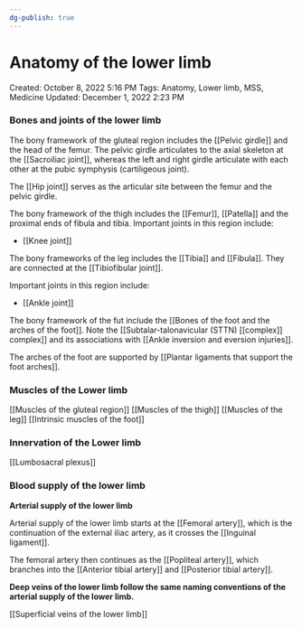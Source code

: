 ```yaml
---
dg-publish: true
---
```


# Anatomy of the lower limb

Created: October 8, 2022 5:16 PM
Tags: Anatomy, Lower limb, MSS, Medicine
Updated: December 1, 2022 2:23 PM

### Bones and joints of the lower limb

The bony framework of the gluteal region includes the [[Pelvic girdle]] and the head of the femur. The pelvic girdle articulates to the axial skeleton at the [[Sacroiliac joint]], whereas the left and right girdle articulate with each other at the pubic symphysis (cartiligeous joint).

The [[Hip joint]] serves as the articular site between the femur and the pelvic girdle.

The bony framework of the thigh includes the [[Femur]], [[Patella]] and the proximal ends of fibula and tibia. Important joints in this region include:

- [[Knee joint]]

The bony frameworks of the leg includes the [[Tibia]] and [[Fibula]]. They are connected at the [[Tibiofibular joint]].

Important joints in this region include:

- [[Ankle joint]]

The bony framework of the fut include the [[Bones of the foot and the arches of the foot]]. Note the [[Subtalar-talonavicular (STTN) [[complex]] complex]] and its associations with [[Ankle inversion and eversion injuries]].

The arches of the foot are supported by [[Plantar ligaments that support the foot arches]].

### Muscles of the Lower limb
[[Muscles of the gluteal region]]
[[Muscles of the thigh]]
[[Muscles of the leg]]
[[Intrinsic muscles of the foot]] 

### Innervation of the Lower limb
[[Lumbosacral plexus]]

### Blood supply of the lower limb
******************************************************************Arterial supply of the lower limb******************************************************************

Arterial supply of the lower limb starts at the [[Femoral artery]], which is the continuation of the external iliac artery, as it crosses the [[Inguinal ligament]].

The femoral artery then continues as the [[Popliteal artery]], which branches into the [[Anterior tibial artery]] and [[Posterior tibial artery]].

******************************************************************************************************************************************************************************************************************Deep veins of the lower limb follow the same naming conventions of the arterial supply of the lower limb.******************************************************************************************************************************************************************************************************************

[[Superficial veins of the lower limb]]